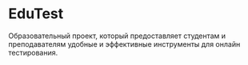# EduTest
Образовательный проект, который предоставляет студентам и преподавателям удобные и эффективные инструменты для онлайн тестирования.
